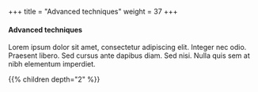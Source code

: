 +++
title = "Advanced techniques"
weight = 37
+++

#### Advanced techniques

Lorem ipsum dolor sit amet, consectetur adipiscing elit. Integer nec odio. Praesent libero. Sed cursus ante dapibus diam. Sed nisi. Nulla quis sem at nibh elementum imperdiet. 

{{% children depth="2" %}}
